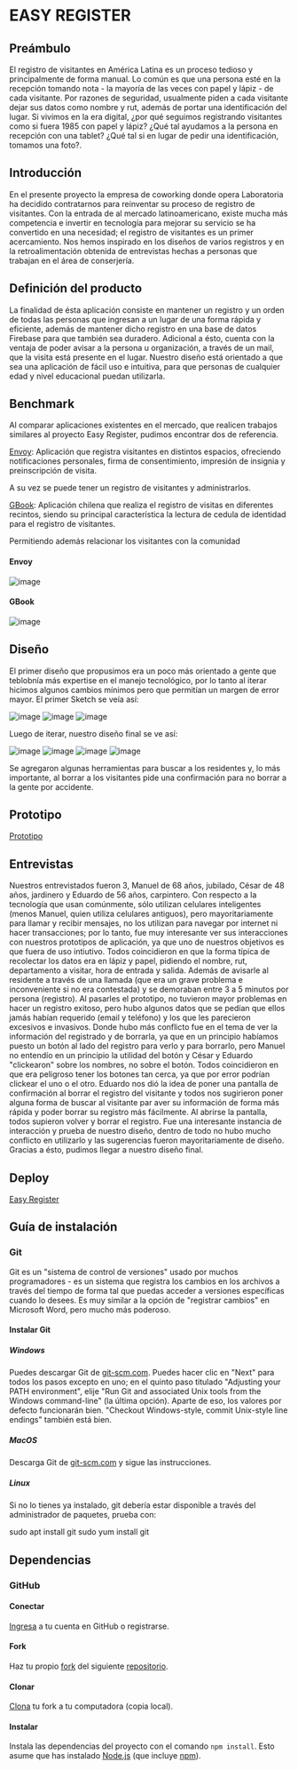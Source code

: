 # EASY REGISTER

## Preámbulo

El registro de visitantes en América Latina es un proceso tedioso y principalmente de forma manual. Lo común es que una persona esté en la recepción tomando nota - la mayoría de las veces con papel y lápiz - de cada visitante. Por razones de seguridad, usualmente piden a cada visitante dejar sus datos como nombre y rut, además de portar una identificación del lugar. Si vivimos en la era digital, ¿por qué seguimos registrando visitantes como si fuera 1985 con papel y lápiz? ¿Qué tal ayudamos a la persona en recepción con una tablet? ¿Qué tal si en lugar de pedir una identificación, tomamos una foto?.


## Introducción
En el presente proyecto la empresa de coworking donde opera Laboratoria ha decidido contratarnos para reinventar su proceso de registro de visitantes. Con la entrada de al mercado latinoamericano, existe mucha más competencia e invertir en tecnología para mejorar su servicio se ha convertido en una necesidad; el registro de visitantes es un primer acercamiento. Nos hemos inspirado en los diseños de varios registros y en la retroalimentación obtenida de entrevistas hechas a personas que trabajan en el área de conserjería.

## Definición del producto

La finalidad de ésta aplicación consiste en mantener un registro y un orden de todas las personas que ingresan a un lugar de una forma rápida y eficiente, además de mantener dicho registro en una base de datos Firebase para que también sea duradero. Adicional a ésto, cuenta con la ventaja de poder avisar a la persona u organización, a través de un mail, que la visita está presente en el lugar. 
Nuestro diseño está orientado a que sea una aplicación de fácil uso e intuitiva, para que personas de cualquier edad y nivel educacional puedan utilizarla.

## Benchmark

Al comparar aplicaciones existentes en el mercado, que realicen trabajos similares al proyecto Easy Register, pudimos encontrar dos de referencia.

[Envoy](https://envoy.com): Aplicación que registra visitantes en distintos espacios, ofreciendo notificaciones personales, firma de consentimiento, impresión de insignia y preinscripción de visita.

A su vez se puede tener un registro de visitantes y administrarlos.

[GBook](https://gbook.cl): Aplicación chilena que realiza el registro de visitas en diferentes recintos, siendo su principal característica la lectura de cedula de identidad para el registro de visitantes.

Permitiendo además relacionar los visitantes con la comunidad

#### Envoy
![image](https://github.com/NatalyVerdugoNogue/scl-2018-01-ProyectoFinalCore/raw/master/img/envoy2.png)

#### GBook
![image](https://github.com/NatalyVerdugoNogue/scl-2018-01-ProyectoFinalCore/raw/master/img/gbook1.png)


## Diseño
El primer diseño que propusimos era un poco más orientado a gente que teblobnía más expertise en el manejo tecnológico, por lo tanto al iterar hicimos algunos cambios mínimos pero que permitían un margen de error mayor.
El primer Sketch se veía así:

![image](https://github.com/NatalyVerdugoNogue/scl-2018-01-ProyectoFinalCore/raw/master/UX/Sketch%20baja%20fidelidad/Primer%20Prototipo/PrimerPrototipo1.jpg)
![image](https://github.com/NatalyVerdugoNogue/scl-2018-01-ProyectoFinalCore/raw/master/UX/Sketch%20baja%20fidelidad/Primer%20Prototipo/PrimerPrototipo2.jpg)
![image](https://github.com/NatalyVerdugoNogue/scl-2018-01-ProyectoFinalCore/raw/master/UX/Sketch%20baja%20fidelidad/Primer%20Prototipo/PrimerPrototipo3.jpg)

Luego de iterar, nuestro diseño final se ve así:

![image](https://github.com/NatalyVerdugoNogue/scl-2018-01-ProyectoFinalCore/raw/master/UX/Sketch%20baja%20fidelidad/Prototipo%20Iterado/Prototipo1.jpg)
![image](https://github.com/NatalyVerdugoNogue/scl-2018-01-ProyectoFinalCore/raw/master/UX/Sketch%20baja%20fidelidad/Prototipo%20Iterado/Prototipo2.jpg)
![image](https://github.com/NatalyVerdugoNogue/scl-2018-01-ProyectoFinalCore/raw/master/UX/Sketch%20baja%20fidelidad/Prototipo%20Iterado/Prototipo3.jpg)
![image](https://github.com/NatalyVerdugoNogue/scl-2018-01-ProyectoFinalCore/raw/master/UX/Sketch%20baja%20fidelidad/Prototipo%20Iterado/Prototipo4.jpg)

Se agregaron algunas herramientas para buscar a los residentes y, lo más importante, al borrar a los visitantes pide una confirmación para no borrar a la gente por accidente.


## Prototipo

[Prototipo](https://marvelapp.com/336198i/screen/46243708)


## Entrevistas

Nuestros entrevistados fueron 3, Manuel de 68 años, jubilado, César de 48 años, jardinero y Eduardo de 56 años, carpintero.
Con respecto a la tecnología que usan comúnmente, sólo utilizan celulares inteligentes (menos Manuel, quien utiliza celulares antiguos), pero mayoritariamente para llamar y recibir mensajes, no los utilizan para navegar por internet ni hacer transacciones; por lo tanto, fue muy interesante ver sus interacciones con nuestros prototipos de aplicación, ya que uno de nuestros objetivos es que fuera de uso intiutivo.
Todos coincidieron en que la forma típica de recolectar los datos era en lápiz y papel, pidiendo el nombre, rut, departamento a visitar, hora de entrada y salida. Además de avisarle al residente a través de una llamada (que era un grave problema e inconveniente si no era contestada) y se demoraban entre 3 a 5 minutos por persona (registro).
Al pasarles el prototipo, no tuvieron mayor problemas en hacer un registro exitoso, pero hubo algunos datos que se pedían que ellos jamás habían requerido (email y teléfono) y los que les parecieron excesivos e invasivos. 
Donde hubo más conflicto fue en el tema de ver la información del registrado y de borrarla, ya que en un principio habíamos puesto un botón al lado del registro para verlo y para borrarlo, pero Manuel no entendío en un principio la utilidad del botón y César y Eduardo "clickearon" sobre los nombres, no sobre el botón. Todos coincidieron en que era peligroso tener los botones tan cerca, ya que por error podrían clickear el uno o el otro. Eduardo nos dió la idea de poner una pantalla de confirmación al borrar el registro del visitante y todos nos sugirieron poner alguna forma de buscar al visitante par aver su información de forma más rápida y poder borrar su registro más fácilmente.
Al abrirse la pantalla, todos supieron volver y borrar el registro.
Fue una interesante instancia de interacción y prueba de nuestro diseño, dentro de todo no hubo mucho conflicto en utilizarlo y las sugerencias fueron mayoritariamente de diseño.
Gracias a ésto, pudimos llegar a nuestro diseño final.


## Deploy

[Easy Register](https://finalcorelaboratoria.firebaseapp.com/)


## Guía de instalación

### Git

Git es un "sistema de control de versiones" usado por muchos programadores - es un sistema
que registra los cambios en los archivos a través del tiempo de forma tal que puedas
acceder a versiones específicas cuando lo desees. Es muy similar a la opción de "registrar cambios"
en Microsoft Word, pero mucho más poderoso.

#### Instalar Git

##### Windows

Puedes descargar Git de [git-scm.com][3]. Puedes hacer clic en "Next" para todos los pasos
excepto en uno; en el quinto paso titulado "Adjusting your PATH environment",
elije "Run Git and associated Unix tools from the Windows command-line" (la última opción).
Aparte de eso, los valores por defecto funcionarán bien. "Checkout Windows-style,
commit Unix-style line endings" también está bien.

[3]: https://git-scm.com/

##### MacOS

Descarga Git de [git-scm.com][3] y sigue las instrucciones.

##### Linux

Si no lo tienes ya instalado, git debería estar disponible a través del administrador de paquetes,
prueba con:

sudo apt install git
sudo yum install git

## Dependencias

### GitHub

#### Conectar

[Ingresa](https://github.com/) a tu cuenta en GitHub o registrarse.

#### Fork

Haz tu propio [fork](https://help.github.com/articles/fork-a-repo/)
del siguiente [repositorio](https://github.com/NatalyVerdugoNogue/EasyRegister).

#### Clonar

[Clona](https://help.github.com/articles/cloning-a-repository/)
tu fork a tu computadora (copia local).

#### Instalar

Instala las dependencias del proyecto con el comando `npm
install`. Esto asume que has instalado [Node.js](https://nodejs.org/) (que
incluye [npm](https://docs.npmjs.com/)).
